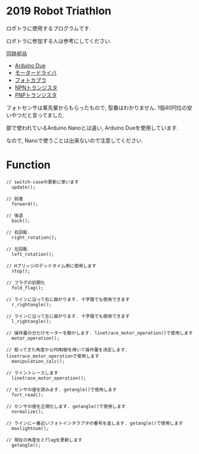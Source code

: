 # 2019 Robot Triathlon
ロボトラに使用するプログラムです.

ロボトラに参加する人は参考にしてください. 

回路部品
* [Arduino Due](https://store.arduino.cc/usa/due)
* [モータードライバ](http://akizukidenshi.com/catalog/g/gK-10721/)
* [フォトカプラ](http://akizukidenshi.com/catalog/g/gI-07690/)
* [NPNトランジスタ](http://akizukidenshi.com/catalog/g/gI-04268/)
* [PNPトランジスタ](http://akizukidenshi.com/catalog/g/gI-02612/) 

フォトセンサは某先輩からもらったもので, 型番はわかりません.
1個40円位の安いやつだと言ってました.

部で使われているArduino Nanoとは違い, Arduino Dueを使用しています. 

なので, Nanoで使うことは出来ないので注意してください. 

# Function
```arduino
// switch-caseの更新に使います
  update();

// 前進
  forward();

// 後退
  back();

// 右回転
  right_rotation();

// 左回転
  left_rotation();

// Hブリッジのデッドタイム用に使用します
  stop();

// フラグの初期化
  fold_flag();

// ラインに沿って右に曲がります. 十字路でも使用できます
  r_rightangle();

// ラインに沿って左に曲がります. 十字路でも使用できます
  l_rightangle();

// 操作量の分だけモーターを動かします. linetrace_motor_operation()で使用します
  motor_operation();

// 取ってきた角度からPD制御を用いて操作量を決定します. linetrace_motor_operationで使用します
  manipulation_calc();

// ライントレースします
  linetrace_motor_operation();

// センサの値を読みます. getangle()で使用します
  fort_read();

// センサの値を正規化します. getangle()で使用します
  normalize();

// ラインに一番近いフォトインタラプタの番号を返します. getangle()で使用します
  maxlightnum();

// 現在の角度をとflagを更新します
  getangle();
```
